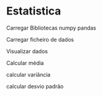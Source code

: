 # Estatistica

Carregar Bibliotecas 
  numpy
  pandas

Carregar ficheiro de dados

Visualizar dados

Calcular média

calcular variância

calcular desvio padrão
